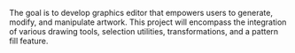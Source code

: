 The goal is to develop graphics editor that empowers users to generate, modify, and manipulate artwork. 
This project will encompass the integration of various drawing tools,
selection utilities, transformations, and a pattern fill feature. 
